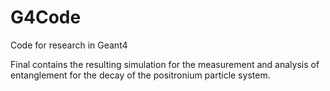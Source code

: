 # G4Code
Code for research in Geant4 

Final contains the resulting simulation for the measurement and analysis of entanglement for the decay of the positronium particle system.
